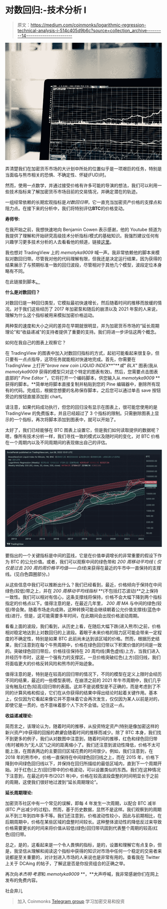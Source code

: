 # 对数回归:-技术分析 I

> 原文：<https://medium.com/coinmonks/logarithmic-regression-technical-analysis-i-514c405d9b6c?source=collection_archive---------14----------------------->

![](img/e1ad5993c114329b68a645a9505d0574.png)

弄清楚我们在加密货币市场的大计划中所处的位置似乎是一项艰巨的任务，特别是当面临与熊市相关的恐惧、不确定性、怀疑(FUD)时。

然而，使用一点数学，并通过接受价格有许多可能的导演的想法，我们可以利用一些技术指标来了解加密货币市场目前的交易情况，并确定潜在的轨迹。

一组经常依赖的长期宏观指标是*对数回归带*，它一直充当加密资产价格的支撑点和阻力点。在接下来的分析中，我们将特别评估**BTC**的价格变动。

**寿师爷:**

在我开始之前，我想快速地向 Benjamin Cowen 表示感谢，他的 Youtube 频道为我提供了理解和开始研究高级技术分析指标/模式的基础知识。我强烈建议任何有兴趣学习更多技术分析的人去看看他的频道，链接[这里](https://www.youtube.com/channel/UCRvqjQPSeaWn-uEx-w0XOIg)。

我也想对 TradingView 上的 *memotyka9009* 喊一声。我非常依赖他的脚本来模拟对数回归带。尽管我对他的代码理解有限，但我还是决定运行结果，因为获得的结果展示了与预期标准一致的回归波段，尽管相对于其他几个模型，波段定位本身略有不同。

在此链接到脚本[。](https://www.tradingview.com/script/8AFRXsor-Logarithmic-Regression-Weekly/)

**什么是对数回归？**

对数回归是一种回归类型，它模拟最初快速增长，然后随着时间的推移而放缓的情况。对于我们这些经历了 2017 年加密泵和随后的崩溃以及 2021 年泵的人来说，理解为什么这个指标被用来模拟加密价格运动。

两种泵的速度和大小之间的差异在早期就很明显，并为加密货币市场的“延长周期理论”和“收益递减”的支持者提供了重要的支持。我们将进一步评估这两个概念。

如何在我自己的图表上观察它？

在 TradingView 的图表中加入对数回归指标的方式，起初可能看起来很复杂，但只要有一点点指导，这项任务就能相对快速地完成。首先，你需要在 TradingView 上打开"*brave new coin LIQUID INDEX***"***或" BLX"* 图表(我从 *memotyka9009* 获得的模型只对这个特定的图表有效)。然后，您需要点击图表底部的“ *Pine Editor* ”，它将打开一个编码脚本，供您输入从 *memotyka9009* **获得的脚本。**简单地将脚本直接复制并粘贴到您的 Pine 编辑器中，删除所有现有的代码。完成后，根据您想要的名称保存脚本，之后您可以通过单击 save 按钮旁边的按钮直接添加到 chart。

请注意，如果代码成功执行，但您的回归没有显示在图表上，很可能您使用的是 TradingView 的免费版本，并且已经超过了 3 个指标的限制。只需删除图表上显示的一个指标，再次将脚本添加到图表中，就可以开始了。

太好了，我们已经能够在 BTC 图表上设置它，但是我们如何读取提供的数据呢？嗯，像所有技术分析一样，我们寻找一致的模式以及随时间的变化，对 BTC 价格在一个周期内以及不同周期间的表现做出自己的评估。

![](img/6263dfef55fee5791a7437e4cc3b6798.png)

要指出的一个关键指标是中间的蓝线，它是在价值单调增长的非常重要的假设下作为 BTC 的公允价值。或者，我们可以观察中间的绿色带和 *200 周移动平均线* ( *仅仅是过去 200 周的周价格平均值——白线*)来获得在最近的牛市中一直保持的支撑线。(见白色圆圈部分。)

从这些信息中我们可以推断出什么？我们已经看到，最近，价格倾向于保持在中间绿色(较低)带之上，并在 *200 周移动平均线指标* **(不包括灯芯波动)**之上保持一致性。我们可以相对有信心，这条支撑线将保持，价格不会大幅下降到两个指标指定的价格点以下。值得注意的是，在最近几年里， *200 周 MA* 与中间的绿色(较低)带会聚。随着市场走向成熟，这种转换可能会继续朝着公允价值支撑线(蓝色中线)进行，但是，这可能需要多年时间，在此期间会出现价格波动周期。

看看上面的波段，我们看到，从历史上看，在随后大幅下跌(进入熊市)之前，价格相对稳定地达到上对数回归的上波段。着眼于未来价格的阻力区可能会带来一定程度的不确定性，特别是如果 BTC 此前尚未达到该区域的价格。然而，根据历史结果，我们注意到在每个牛熊周期中，价格在绿色回归带以下积累价值的时间是一致的。突破绿色回归带后，价格往往保持在 20 周均线(黄色虚线)上方，当我们进入并经历牛市时，这是一个强有力的支撑区。一旦价格突破红色(上方)回归线，我们将面临更大的价格反转风险和熊市的开始迹象。

值得注意的是，特别是在较高的回归带的情况下，不同的模型在定义上限时会经历不同的结果，最近的一些模型表明，在崩溃之前的 2021 年牛市周期中，我们几乎没有触及红色(较高)回归带的表面。这并不是说模型是不正确的，而是考虑到了不同的计算风格和假设，它们在从你获得的结果中得出结论时起着关键作用。基本上，仅仅因为它看起来像它并不意味着它会再次发生，仅仅因为某人以前是对的，即使它是一贯的，也不意味着那个人下次不会错。记住这一点。

**收益递减理论:**

简而言之，该理论认为，随着时间的推移，从投资特定资产(特别是像加密这样的新兴资产)中获得的回报的*数量*会随着时间的推移而减少。除了 BTC 本身，我们找不到更多的例子，我们从对数图中注意到，随着时间的推移，红色和绿色回归带(有时被称为“无人区”)之间的距离缩小了。我们还注意到波动性降低，价格不太可能上涨，在图表两边的主要回归区域花费的时间很少。例如，我们注意到，在 2018 年的熊市中，价格一直保持在中间绿色回归线之上，而在 2015 年，价格下降到中间绿色回归线以下，并保持在回归所描绘的最低区域内，直到下一个周期开始。对于红色(上方)回归带中的价格波动，可以设置类似的东西。我们在这种情况下注意到，在最近的牛市(2021 年)中，价格在较高波段盘整的时间明显长于之前的周期，这使我们很好地过渡到“延长周期理论”。

**延长周期理论:**

加密货币社区中有一个常见的误解，即每 4 年发生一次周期，以配合 BTC 减半(BTC 产出减少的过程)。然而，基于历史数据，显然不是这样。我们观察到的周期从不到三年到四年多不等。我们还注意到，价格波动性较小，因此与前期相比，在后期周期中，价格在某些区域的盘整时间较长。这种整体波动性的降低反过来导致价格需要更长的时间来将价值从较低(绿色)回归带巩固到代表整个周期的较高(红色)回归带。

总之，是的，这看起来是一个令人畏惧的指标，是的，设置和理解它有点复杂，但是，我坚信从理解和阅读这个指标中获得的知识对市场中任何一个稳定的交易者来说都是至关重要的，对计划进入市场的人来说也是非常有用的。查看我在 Twitter 上关于 DCAing 的帖子，了解这是否是你投资组合的正确之举。

再次向*本杰明·考恩*和 *memotyka9009* **，**大声呼喊，我非常感谢你们在网上发布的免费内容。

社会弃儿

> 加入 Coinmonks [Telegram group](https://t.me/joinchat/Trz8jaxd6xEsBI4p) 学习加密交易和投资